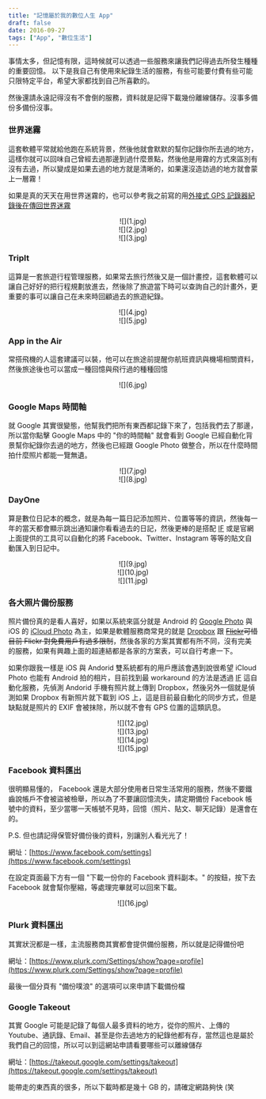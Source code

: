 ```yaml
---
title: "記憶屬於我的數位人生 App"
draft: false
date: 2016-09-27
tags: ["App", "數位生活"]
---
```



事情太多，但記憶有限，這時候就可以透過一些服務來讓我們記得過去所發生種種的重要回憶。
以下是我自己有使用來紀錄生活的服務，有些可能要付費有些可能只限特定平台，希望大家都找到自己所喜歡的。

然後還請永遠記得沒有不會倒的服務，資料就是記得下載幾份離線儲存。沒事多備份多備份沒事。


### 世界迷霧
這套軟體平常就給他跑在系統背景，然後他就會默默的幫你記錄你所去過的地方，這樣你就可以回味自己曾經去過那邊到過什麼景點，然後他是用霧的方式來區別有沒有去過，所以變成是如果去過的地方就是清晰的，如果還沒造訪過的地方就會蒙上一層霧！

如果是真的天天在用世界迷霧的，也可以參考我之前寫的用[外接式 GPS 記錄器紀錄後在傳回世界迷霧](http://blog.hy31.net/2015/05/gps.html)


<center>
![](1.jpg)
</center>

<center>
![](2.jpg)
</center>

<center>
![](3.jpg)
</center>

### TripIt 
這算是一套旅遊行程管理服務，如果常去旅行然後又是一個計畫控，這套軟體可以讓自己好好的把行程規劃放進去，然後除了旅遊當下時可以查詢自己的計畫外，更重要的事可以讓自己在未來時回顧過去的旅遊紀錄。

<center>
![](4.jpg)
</center>

<center>
![](5.jpg)
</center>

### App in the Air
常搭飛機的人這套建議可以裝，他可以在旅途前提醒你航班資訊與機場相關資料，然後旅途後也可以當成一種回憶與飛行過的種種回憶

<center>
![](6.jpg)
</center>

### Google Maps 時間軸 
就 Google 其實很變態，他幫我們把所有東西都記錄下來了，包括我們去了那邊，所以當你點擊 Google Maps 中的 "你的時間軸" 就會看到 Google 已經自動化背景幫你紀錄你去過的地方，然後也已經跟 Google Photo 做整合，所以在什麼時間拍什麼照片都能一覽無遺。

<center>
![](7.jpg)
</center>

<center>
![](8.jpg)
</center>


### DayOne 
算是數位日記本的概念，就是為每一篇日記添加照片、位置等等的資訊，然後每一年的當天都會顯示跳出通知讓你看看過去的日記，然後更棒的是搭配 [IF]() 或是官網上面提供的工具可以自動化的將 Facebook、Twitter、Instagram 等等的貼文自動匯入到日記中。

<center>
![](9.jpg)
</center>

<center>
![](10.jpg)
</center>

<center>
![](11.jpg)
</center>

### 各大照片備份服務
照片備份真的是看人喜好，如果以系統來區分就是 Android 的 [Google Photo](https://support.google.com/drive/answer/2375123?hl=zh-Hant) 與 iOS 的 [iCloud Photo](https://support.apple.com/zh-tw/HT201238) 為主，如果是軟體服務商常見的就是 [Dropbox](https://www.dropbox.com/pro) 跟 ~~[Flickr](https://www.flickr.com/account/upgrade/pro)可惜目前 Flickr 對免費用戶有過多限制~~，然後各家的方案其實都有所不同，沒有完美的服務，如果有興趣上面的超連結都是各家的方案表，可以自行考慮一下。

如果你跟我一樣是 iOS 與 Andorid 雙系統都有的用戶應該會遇到說很希望 iCloud Photo 也能有 Android 拍的相片，目前找到最 workaround 的方法是透過 [IF](https://ifttt.com/) 這自動化服務，先偵測 Andorid 手機有照片就上傳到 Dropbox，然後另外一個就是偵測如果 Dropbox 有新照片就下載到 iOS 上，這是目前最自動化的同步方式，但是缺點就是照片的 EXIF 會被抹除，所以就不會有 GPS 位置的這類訊息。

<center>
![](12.jpg)
</center>

<center>
![](13.jpg)
</center>

<center>
![](14.jpg)
</center>

<center>
![](15.jpg)
</center>




### Facebook 資料匯出
很明顯易懂的， Facebook 還是大部分使用者日常生活常用的服務，然後不要鐵齒說帳戶不會被盜被檢舉，所以為了不要讓回憶流失，請定期備份 Facebook 帳號中的資料，至少當哪一天帳號不見時，回憶（照片、貼文、聊天記錄）是還會在的。

P.S. 但也請記得保管好備份後的資料，別讓別人看光光了！

網址：[https://www.facebook.com/settings](https://www.facebook.com/settings)

在設定頁面最下方有一個 "下載一份你的 Facebook 資料副本。" 的按鈕，按下去 Facebook 就會幫你壓縮，等處理完畢就可以回來下載。

<center>
![](16.jpg)
</center>

### Plurk 資料匯出
其實狀況都是一樣，主流服務商其實都會提供備份服務，所以就是記得備份吧

網址：[https://www.plurk.com/Settings/show?page=profile](https://www.plurk.com/Settings/show?page=profile)

最後一個分頁有 "備份噗浪" 的選項可以來申請下載備份檔


### Google Takeout
其實 Google 可能是記錄了每個人最多資料的地方，從你的照片、上傳的Youtube、通訊錄、Email、甚至是你去過地方的紀錄他都有存，當然這也是屬於我們自己的回憶，所以可以到這網站申請看要哪些可以離線儲存

網址：[https://takeout.google.com/settings/takeout](https://takeout.google.com/settings/takeout)

能帶走的東西真的很多，所以下載時都是幾十 GB 的，請確定網路夠快 (笑